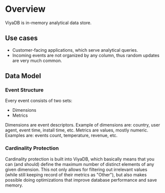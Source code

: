 Overview
========

ViyaDB is in-memory analytical data store.

## Use cases

 * Customer-facing applications, which serve analytical queries.
 * Incoming events are not organized by any column, thus random updates are very much common.

## Data Model

### Event Structure

Every event consists of two sets:

 * Dimensions
 * Metrics
 
Dimensions are event descriptors. Example of dimensions are: country, user agent, event time, install time, etc.
Metrics are values, mostly numeric. Examples are: events count, temperature, revenue, etc.

### Cardinality Protection

Cardinality protection is built into ViyaDB, which basically means that you can (and should) define the maximum number of distinct elements of any given dimension. This not only allows for filtering out irrelevant values (while still keeping record of their metrics as "Other"), but also makes possible doing optimizations that improve database performance and save memory.
